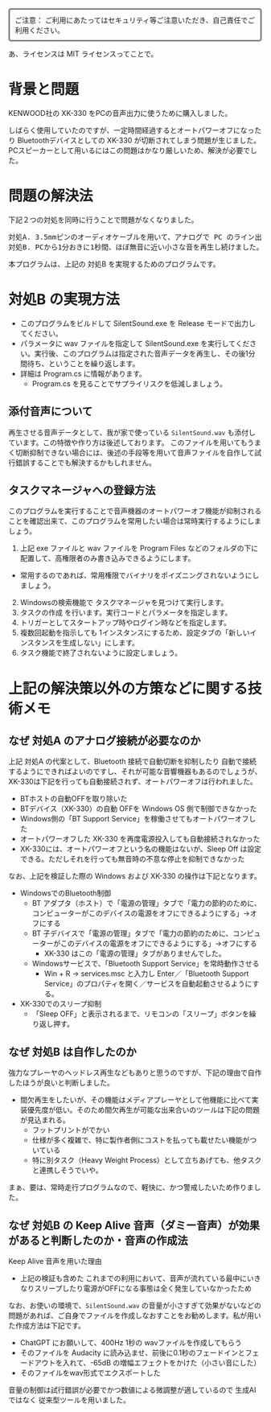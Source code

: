 
<div style="border: 3px solid gray; padding: 10px; border-radius: 5px;">
ご注意：
ご利用にあたってはセキュリティ等ご注意いただき、自己責任でご利用ください。
</div>

あ、ライセンスは MIT ライセンスってことで。

# 背景と問題

KENWOOD社の XK-330 をPCの音声出力に使うために購入しました。

しばらく使用していたのですが、一定時間経過するとオートパワーオフになったり Bluetoothデバイスとしての XK-330 が切断されてしまう問題が生じました。
PCスピーカーとして用いるにはこの問題はかなり厳しいため、解決が必要でした。


# 問題の解決法

下記２つの対処を同時に行うことで問題がなくなりました。

<pre>
対処A. 3.5mmピンのオーディオケーブルを用いて、アナログで PC のライン出力と XK-330 のライン入力を接続しました。
対処B. PCから1分おきに1秒間、ほぼ無音に近い小さな音を再生し続けました。
</pre>

本プログラムは、上記の 対処B を実現するためのプログラムです。


# 対処B の実現方法

- このプログラムをビルドして SilentSound.exe を Release モードで出力してください。
- パラメータに wav ファイルを指定して SilentSound.exe を実行してください。実行後、このプログラムは指定された音声データを再生し、その後1分間待ち、ということを繰り返します。
- 詳細は Program.cs に情報があります。
  - Program.cs を見ることでサプライリスクを低減しましょう。

## 添付音声について

再生させる音声データとして、我が家で使っている `SilentSound.wav` も添付しています。この特徴や作り方は後述しております。
このファイルを用いてもうまく切断抑制できない場合には、後述の手段等を用いて音声ファイルを自作して試行錯誤することでも解決するかもしれません。

## タスクマネージャへの登録方法

このプログラムを実行することで音声機器のオートパワーオフ機能が抑制されることを確認出来て、このプログラムを常用したい場合は常時実行するようにしましょう。

1. 上記 exe ファイルと wav ファイルを Program Files などのフォルダの下に配置して、高権限者のみ書き込みできるようにします。
  - 常用するのであれば、常用権限でバイナリをポイズニングされないようにしましょう。
2. Windowsの検索機能で タスクマネージャを見つけて実行します。
3. タスクの作成 を行います。実行コードとパラメータを指定します。
4. トリガーとしてスタートアップ時やログイン時などを指定します。
5. 複数回起動を指示しても 1インスタンスにするため、設定タブの「新しいインスタンスを生成しない」にします。
6. タスク機能で終了されないように設定しましょう。


# 上記の解決策以外の方策などに関する技術メモ

## なぜ 対処A のアナログ接続が必要なのか
上記 対処A の代案として、Bluetooth 接続で自動切断を抑制したり 自動で接続するようにできればよいのですし、それが可能な音響機器もあるのでしょうが、XK-330は下記を行っても自動接続されず、オートパワーオフは行われました。

- BTホストの自動OFFを取り除いた
- BTデバイス（XK-330）の自動 OFFを Windows OS 側で制御できなかった
- Windows側の「BT Support Service」を稼働させてもオートパワーオフした
- オートパワーオフした XK-330 を再度電源投入しても自動接続されなかった
- XK-330には、オートパワーオフという名の機能はないが、Sleep Off は設定できる。ただしそれを行っても無音時の不意な停止を抑制できなかった

なお、上記を検証した際の Windows および XK-330 の操作は下記となります。

- WindowsでのBluetooth制御
  - BT アダプタ（ホスト）で「電源の管理」タブで「電力の節約のために、コンピューターがこのデバイスの電源をオフにできるようにする」→オフにする
  - BT 子デバイスで「電源の管理」タブで「電力の節約のために、コンピューターがこのデバイスの電源をオフにできるようにする」→オフにする
    - XK-330 はこの「電源の管理」タブがありませんでした。 
  - Windowsサービスで、「Bluetooth Support Service」を常時動作させる
    - Win + R → services.msc と入力し Enter／「Bluetooth Support Service」のプロパティを開く／サービスを自動起動させるようにする。
- XK-330でのスリープ抑制
  - 「Sleep OFF」と表示されるまで、リモコンの「スリープ」ボタンを繰り返し押す。


## なぜ 対処B は自作したのか

強力なプレーヤのヘッドレス再生などもありと思うのですが、下記の理由で自作したほうが良いと判断しました。
- 間欠再生をしたいが、その機能はメディアプレーヤとして他機能に比べて実装優先度が低い。そのため間欠再生が可能な出来合いのツールは下記の問題が見込まれる。
  - フットプリントがでかい
  - 仕様が多く複雑で、特に製作者側にコストを払っても載せたい機能がついている
  - 特に別タスク（Heavy Weight Process）として立ちあげても、他タスクと連携しそうでいや。

まぁ、要は、常時走行プログラムなので、軽快に、かつ警戒したいため作りました。


## なぜ 対処B の Keep Alive 音声（ダミー音声）が効果があると判断したのか・音声の作成法

Keep Alive 音声を用いた理由
- 上記の検証も含めた これまでの利用において、音声が流れている最中にいきなりスリープしたり電源がOFFになる事態は全く発生していなかったため

なお、お使いの環境で、`SilentSound.wav` の音量が小さすぎて効果がないなどの問題があれば、ご自身でファイルを作成しなおすことをお勧めします。私が用いた作成方法は下記です。
- ChatGPT にお願いして、400Hz 1秒の wavファイルを作成してもらう
- そのファイルを Audacity に読み込ませ、前後に0.1秒のフェードインとフェードアウトを入れて、-65dB の増幅エフェクトをかけた（小さい音にした）
- そのファイルをwav形式でエクスポートした

音量の制御は試行錯誤が必要でかつ数値による微調整が適しているので 生成AIではなく 従来型ツールを用いました。



